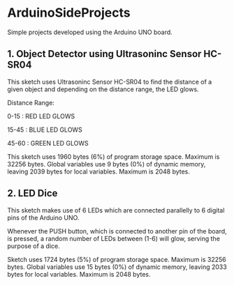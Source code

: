 # ArduinoSideProjects
Simple projects developed using the Arduino UNO board.

## 1. Object Detector using Ultrasoninc Sensor HC-SR04 

This sketch uses Ultrasoninc Sensor HC-SR04 to find the distance of a given object and depending on the distance range, the LED glows. 

Distance Range:

0-15 : RED LED GLOWS

15-45 : BLUE LED GLOWS

45-60 : GREEN LED GLOWS

This sketch uses 1960 bytes (6%) of program storage space. Maximum is 32256 bytes. Global variables use 9 bytes (0%) of dynamic memory, leaving 2039 bytes for local variables. Maximum is 2048 bytes.

## 2. LED Dice 

This sketch makes use of 6 LEDs which are connected parallelly to 6 digital pins of the Arduino UNO.

Whenever the PUSH button, which is connected to another pin of the board, is pressed, a random number of LEDs between (1-6) will glow, serving the purpose of a dice. 


Sketch uses 1724 bytes (5%) of program storage space. Maximum is 32256 bytes.
Global variables use 15 bytes (0%) of dynamic memory, leaving 2033 bytes for local variables. Maximum is 2048 bytes.


